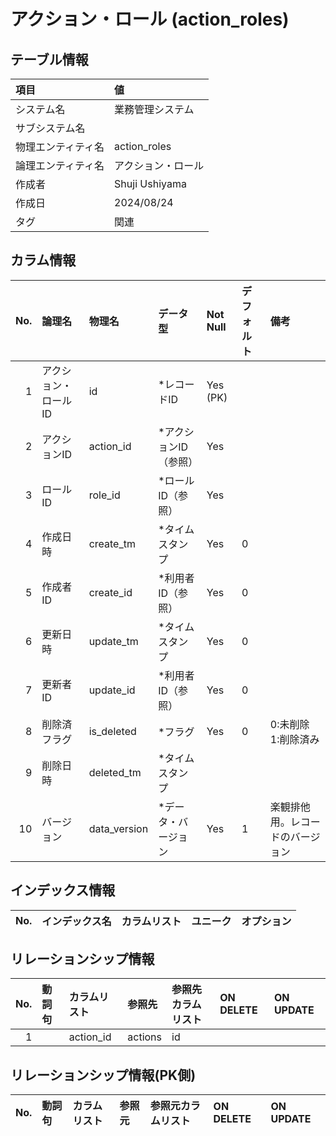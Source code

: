 # アクション・ロール (action_roles)

## テーブル情報

| 項目                           | 値                                                                                                   |
|:-------------------------------|:-----------------------------------------------------------------------------------------------------|
| システム名                     | 業務管理システム                                                                                     |
| サブシステム名                 |                                                                                                      |
| 物理エンティティ名             | action_roles                                                                                         |
| 論理エンティティ名             | アクション・ロール                                                                                   |
| 作成者                         | Shuji Ushiyama                                                                                       |
| 作成日                         | 2024/08/24                                                                                           |
| タグ                           | 関連                                                                                                 |



## カラム情報

| No. | 論理名                         | 物理名                         | データ型                       | Not Null | デフォルト           | 備考                           |
|----:|:-------------------------------|:-------------------------------|:-------------------------------|:---------|:---------------------|:-------------------------------|
|   1 | アクション・ロールID           | id                             | *レコードID                    | Yes (PK) |                      |                                |
|   2 | アクションID                   | action_id                      | *アクションID（参照）          | Yes      |                      |                                |
|   3 | ロールID                       | role_id                        | *ロールID（参照）              | Yes      |                      |                                |
|   4 | 作成日時                       | create_tm                      | *タイムスタンプ                | Yes      | 0                    |                                |
|   5 | 作成者ID                       | create_id                      | *利用者ID（参照）              | Yes      | 0                    |                                |
|   6 | 更新日時                       | update_tm                      | *タイムスタンプ                | Yes      | 0                    |                                |
|   7 | 更新者ID                       | update_id                      | *利用者ID（参照）              | Yes      | 0                    |                                |
|   8 | 削除済フラグ                   | is_deleted                     | *フラグ                        | Yes      | 0                    | 0:未削除 1:削除済み            |
|   9 | 削除日時                       | deleted_tm                     | *タイムスタンプ                |          |                      |                                |
|  10 | バージョン                     | data_version                   | *データ・バージョン            | Yes      | 1                    | 楽観排他用。レコードのバージョン |



## インデックス情報

| No. | インデックス名                 | カラムリスト                             | ユニーク   | オプション                     | 
|----:|:-------------------------------|:-----------------------------------------|:-----------|:-------------------------------|



## リレーションシップ情報

| No. | 動詞句                         | カラムリスト                             | 参照先                         | 参照先カラムリスト                       | ON DELETE    | ON UPDATE    |
|----:|:-------------------------------|:-----------------------------------------|:-------------------------------|:-----------------------------------------|:-------------|:-------------|
|   1 |                                | action_id                                | actions                        | id                                       |              |              |



## リレーションシップ情報(PK側)

| No. | 動詞句                         | カラムリスト                             | 参照元                         | 参照元カラムリスト                       | ON DELETE    | ON UPDATE    |
|----:|:-------------------------------|:-----------------------------------------|:-------------------------------|:-----------------------------------------|:-------------|:-------------|


